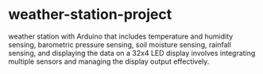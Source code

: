 # weather-station-project
 weather station with Arduino that includes temperature and humidity sensing, barometric pressure sensing, soil moisture sensing, rainfall sensing, and displaying the data on a 32x4 LED display involves integrating multiple sensors and managing the display output effectively.
